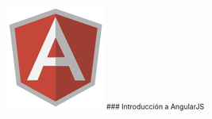<img src="assets/images/AngularJS-Shield-medium.png" alt="'angularjs'" style="border: none;background: none;box-shadow: none;">
### Introducción a AngularJS
